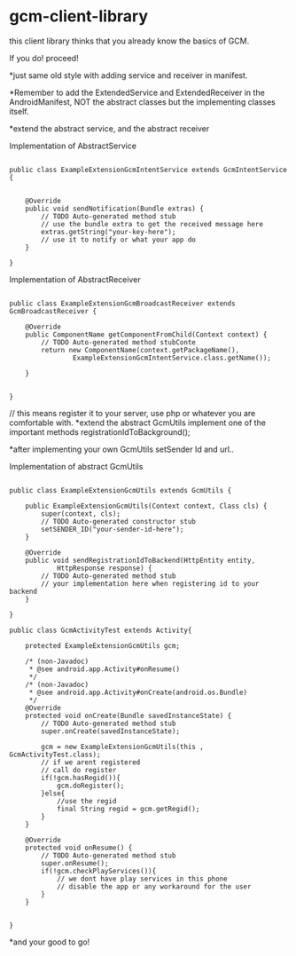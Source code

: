 gcm-client-library
==================

this client library thinks that you already know the basics of GCM.

If you do! proceed!


*just same old style with adding service and receiver in manifest.

*Remember to add the ExtendedService and ExtendedReceiver in the AndroidManifest, NOT the abstract classes but the implementing classes itself.

*extend the abstract service, and the abstract receiver 

Implementation of AbstractService

```` 

public class ExampleExtensionGcmIntentService extends GcmIntentService {

	 
	@Override
	public void sendNotification(Bundle extras) {
		// TODO Auto-generated method stub
		// use the bundle extra to get the received message here
		extras.getString("your-key-here");
		// use it to notify or what your app do
	}

}
````

Implementation of AbstractReceiver

```` 

public class ExampleExtensionGcmBroadcastReceiver extends GcmBroadcastReceiver {

	@Override
	public ComponentName getComponentFromChild(Context context) {
		// TODO Auto-generated method stubConte
		return new ComponentName(context.getPackageName(),
                ExampleExtensionGcmIntentService.class.getName());
		
	}


}
````

// this means register it to your server, use php or whatever you are comfortable with.
*extend the abstract GcmUtils implement one of the important methods registrationIdToBackground();

*after implementing your own GcmUtils setSender Id and url..

Implementation of abstract GcmUtils

````

public class ExampleExtensionGcmUtils extends GcmUtils {

	public ExampleExtensionGcmUtils(Context context, Class cls) {
		super(context, cls);
		// TODO Auto-generated constructor stub
		setSENDER_ID("your-sender-id-here");
	}

	@Override
	public void sendRegistrationIdToBackend(HttpEntity entity,
			HttpResponse response) {
		// TODO Auto-generated method stub
		// your implementation here when registering id to your backend
	}

}
````

```` how to use in activity
public class GcmActivityTest extends Activity{

	protected ExampleExtensionGcmUtils gcm;
	
	/* (non-Javadoc)
	 * @see android.app.Activity#onResume()
	 */
	/* (non-Javadoc)
	 * @see android.app.Activity#onCreate(android.os.Bundle)
	 */
	@Override
	protected void onCreate(Bundle savedInstanceState) {
		// TODO Auto-generated method stub
		super.onCreate(savedInstanceState);
		
		gcm = new ExampleExtensionGcmUtils(this , GcmActivityTest.class);
		// if we arent registered
		// call do register
		if(!gcm.hasRegid()){
			gcm.doRegister();
		}else{
			//use the regid
			final String regid = gcm.getRegid();
		}
	}

	@Override
	protected void onResume() {
		// TODO Auto-generated method stub
		super.onResume();
		if(!gcm.checkPlayServices()){
			// we dont have play services in this phone
			// disable the app or any workaround for the user
		}
	}

	
}
````

*and your good to go!

